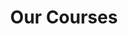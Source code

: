 ---
title: "Our Courses"
draft: false
# page title background image
bg_image: "images/backgrounds/page-title.jpg"
# meta description
description : "We make it easier to choose an account that may fit your goals. If you're not sure which review programme is best for you, simply contact us (link to contact us) and a knowledgeable representative can answer your questions and help you register."
---